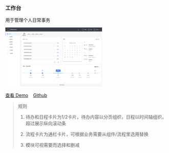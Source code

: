 ### 工作台

用于管理个人日常事务

<a href="https://hiui-group.github.io/hiui-template/#/home-workbench" target="_blank" style="margin-top:8px;">
  <img src="./static/img/templates/temp4.png" width="60%"/>
</a>

<a href="https://hiui-group.github.io/hiui-template/#/home-workbench" target="_blank">查看 Demo</a>
&nbsp;&nbsp;
<a href="https://github.com/hiui-group/hiui-template" target="_blank">Github</a> 

> 规则
>
> 1. 待办和日程卡片为1/2卡片，待办内容以分页组织，日程以时间轴组织，超过展示纵向滚动条
>
> 2. 流程卡片为通栏卡片，可根据业务需要从组件/流程里选用替换
>
> 3. 模块可视需要而选择和删减